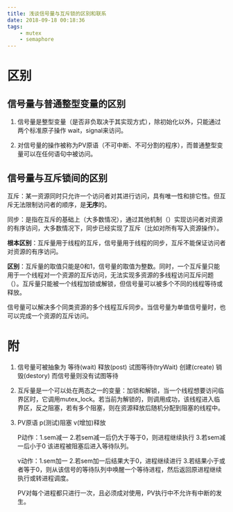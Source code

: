 ```yaml
---
title: 浅谈信号量与互斥锁的区别和联系
date: 2018-09-18 00:18:36
tags: 
	- mutex
	- semaphore
---
```


# 区别

## 信号量与普通整型变量的区别

1. 信号量是整型变量（是否非负取决于其实现方式），除初始化以外，只能通过两个标准原子操作 wait，signal来访问。

2. 对信号量的操作被称为PV原语（不可中断、不可分割的程序），而普通整型变量可以在任何语句中被访问。

   <!--*more*-->

## 信号量与互斥锁间的区别

互斥：某一资源同时只允许一个访问者对其进行访问，具有唯一性和排它性。但互斥无法限制访问者的顺序，是**无序**的。

同步：是指在互斥的基础上（大多数情况），通过其他机制（）实现访问者对资源的有序访问，大多数情况下，同步已经实现了互斥（比如对所有写入资源操作）。

**根本区别**：互斥量用于线程的互斥，信号量用于线程的同步，互斥不能保证访问者对资源的有序访问。

**区别**：互斥量的取值只能是0和1，信号量的取值为整数。同时，一个互斥量只能用于一个线程对一个资源的互斥访问，无法实现多资源的多线程访问互斥问题（）。互斥量只能被一个线程加锁或解锁，但信号量可以被多个不同的线程等待或释放。

信号量可以解决多个同类资源的多个线程互斥同步。当信号量为单值信号量时，也可以完成一个资源的互斥访问。



# 附

1. 信号量可被抽象为 等待(wait) 释放(post) 试图等待(tryWait) 创建(create) 销毁(destory) 而信号量则没有试图等待

2. 互斥量是一个可以处在两态之一的变量：加锁和解锁，当一个线程想要访问临界区时，它调用mutex_lock。若当前为解锁的，则调用成功，该线程进入临界区，反之阻塞，若有多个阻塞，则在资源释放后随机分配到阻塞的线程中。

3. PV原语  p(测试)阻塞 v(增加)释放

   P动作：1.sem减一 2.若sem减一后仍大于等于0，则进程继续执行 3.若sem减一后小于0 该进程被阻塞后进入等待队列。

   v动作：1.sem加一 2.若sem加一后结果大于0，进程继续进行 3.若结果小于或者等于0，则从该信号的等待队列中唤醒一个等待进程，然后返回原进程继续执行或转进程调度。

   PV对每个进程都只进行一次，且必须成对使用，PV执行中不允许有中断的发生。